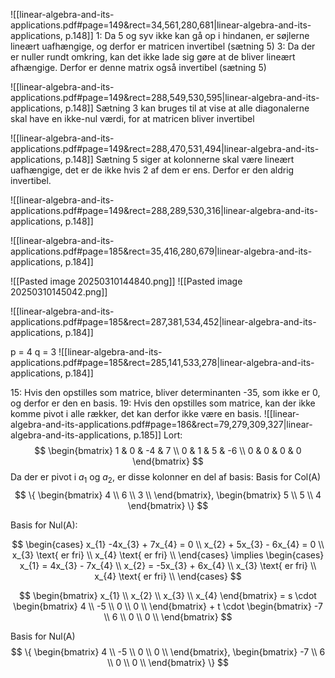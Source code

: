 ![[linear-algebra-and-its-applications.pdf#page=149&rect=34,561,280,681|linear-algebra-and-its-applications, p.148]]
1: Da 5 og syv ikke kan gå op i hindanen, er søjlerne lineært uafhængige, og derfor er matricen invertibel (sætning 5)
3: Da der er nuller rundt omkring, kan det ikke lade sig gøre at de bliver lineært afhængige. Derfor er denne matrix også invertibel (sætning 5)

![[linear-algebra-and-its-applications.pdf#page=149&rect=288,549,530,595|linear-algebra-and-its-applications, p.148]]
Sætning 3 kan bruges til at vise at alle diagonalerne skal have en ikke-nul værdi, for at matricen bliver invertibel

![[linear-algebra-and-its-applications.pdf#page=149&rect=288,470,531,494|linear-algebra-and-its-applications, p.148]]
Sætning 5 siger at kolonnerne skal være lineært uafhængige, det er de ikke hvis 2 af dem er ens. Derfor er den aldrig invertibel.

![[linear-algebra-and-its-applications.pdf#page=149&rect=288,289,530,316|linear-algebra-and-its-applications, p.148]]


![[linear-algebra-and-its-applications.pdf#page=185&rect=35,416,280,679|linear-algebra-and-its-applications, p.184]]

![[Pasted image 20250310144840.png]]
![[Pasted image 20250310145042.png]]

![[linear-algebra-and-its-applications.pdf#page=185&rect=287,381,534,452|linear-algebra-and-its-applications, p.184]]

p = 4
q = 3
![[linear-algebra-and-its-applications.pdf#page=185&rect=285,141,533,278|linear-algebra-and-its-applications, p.184]]

15: Hvis den opstilles som matrice, bliver determinanten -35, som ikke er 0, og derfor er den en basis.
19: Hvis den opstilles som matrice, kan der ikke komme pivot i alle rækker, det kan derfor ikke være en basis.
![[linear-algebra-and-its-applications.pdf#page=186&rect=79,279,309,327|linear-algebra-and-its-applications, p.185]]
Lort:
$$
\begin{bmatrix}
1 & 0 & -4 & 7 \\
0 & 1 & 5 & -6 \\
0 & 0 & 0 & 0
\end{bmatrix}
$$
Da der er pivot i $a_1$ og $a_2$, er disse kolonner en del af basis:
Basis for Col(A)
$$
\{
\begin{bmatrix}
4 \\ 6 \\ 3 \\
\end{bmatrix},
\begin{bmatrix}
5 \\ 5 \\ 4
\end{bmatrix}
\}
$$

Basis for Nul(A):


$$
\begin{cases}
x_{1} -4x_{3} + 7x_{4} = 0 \\
x_{2} + 5x_{3} - 6x_{4} = 0 \\
x_{3} \text{ er fri} \\
x_{4} \text{ er fri} \\
\end{cases}
\implies
\begin{cases}
x_{1} = 4x_{3} - 7x_{4} \\
x_{2} = -5x_{3} + 6x_{4} \\
x_{3} \text{ er fri} \\
x_{4} \text{ er fri} \\
\end{cases}
$$

$$
\begin{bmatrix}
x_{1} \\
x_{2} \\
x_{3} \\
x_{4}
\end{bmatrix} = s \cdot \begin{bmatrix}
4 \\
-5 \\
0 \\
0 \\
\end{bmatrix} + t \cdot \begin{bmatrix}
-7 \\
6 \\
0 \\
0 \\
\end{bmatrix}
$$

Basis for Nul(A)
$$
\{
\begin{bmatrix}
4 \\
-5 \\
0 \\
0 \\
\end{bmatrix},
\begin{bmatrix}
-7 \\
6 \\
0 \\
0 \\
\end{bmatrix}
\}
$$

